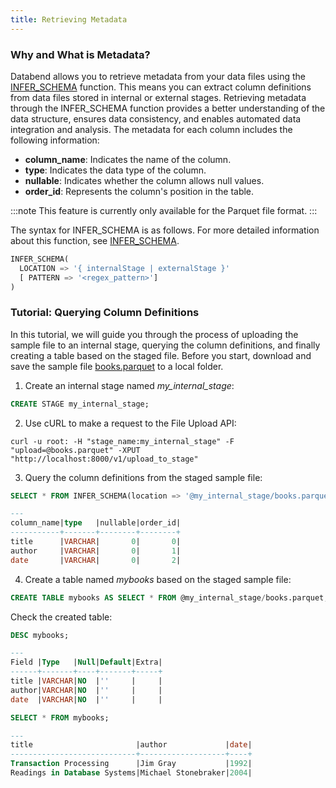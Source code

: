 ```yaml
---
title: Retrieving Metadata
---
```


### Why and What is Metadata?

Databend allows you to retrieve metadata from your data files using the [INFER_SCHEMA](/15-sql-functions/112-table-functions/infer_schema.md) function. This means you can extract column definitions from data files stored in internal or external stages. Retrieving metadata through the INFER_SCHEMA function provides a better understanding of the data structure, ensures data consistency, and enables automated data integration and analysis. The metadata for each column includes the following information:

- **column_name**: Indicates the name of the column.
- **type**: Indicates the data type of the column.
- **nullable**: Indicates whether the column allows null values.
- **order_id**: Represents the column's position in the table.

:::note
This feature is currently only available for the Parquet file format.
:::

The syntax for INFER_SCHEMA is as follows. For more detailed information about this function, see [INFER_SCHEMA](/15-sql-functions/112-table-functions/infer_schema.md).

```sql
INFER_SCHEMA(
  LOCATION => '{ internalStage | externalStage }'
  [ PATTERN => '<regex_pattern>']
)
```

### Tutorial: Querying Column Definitions

In this tutorial, we will guide you through the process of uploading the sample file to an internal stage, querying the column definitions, and finally creating a table based on the staged file. Before you start, download and save the sample file [books.parquet](https://datafuse-1253727613.cos.ap-hongkong.myqcloud.com/data/books.parquet) to a local folder.

1. Create an internal stage named *my_internal_stage*:

```sql
CREATE STAGE my_internal_stage;
```

2. Use cURL to make a request to the File Upload API:

```shell title='Put books.parquet to stage'
curl -u root: -H "stage_name:my_internal_stage" -F "upload=@books.parquet" -XPUT "http://localhost:8000/v1/upload_to_stage"
```

3. Query the column definitions from the staged sample file:

```sql
SELECT * FROM INFER_SCHEMA(location => '@my_internal_stage/books.parquet');

---
column_name|type   |nullable|order_id|
-----------+-------+--------+--------+
title      |VARCHAR|       0|       0|
author     |VARCHAR|       0|       1|
date       |VARCHAR|       0|       2|
```

4. Create a table named *mybooks* based on the staged sample file:

```sql
CREATE TABLE mybooks AS SELECT * FROM @my_internal_stage/books.parquet;
```

Check the created table:

```sql
DESC mybooks;

---
Field |Type   |Null|Default|Extra|
------+-------+----+-------+-----+
title |VARCHAR|NO  |''     |     |
author|VARCHAR|NO  |''     |     |
date  |VARCHAR|NO  |''     |     |

SELECT * FROM mybooks;

---
title                       |author             |date|
----------------------------+-------------------+----+
Transaction Processing      |Jim Gray           |1992|
Readings in Database Systems|Michael Stonebraker|2004|
```
